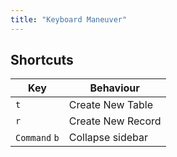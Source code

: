 ```yaml
---
title: "Keyboard Maneuver"
---
```


## Shortcuts

| **Key**       | **Behaviour**     |
| ------------- | ----------------- |
| `t`           | Create New Table  |
| `r`           | Create New Record |
| `Command` `b` | Collapse sidebar  |
